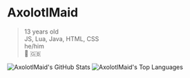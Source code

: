 # AxolotlMaid

> 13 years old<br>
> JS, Lua, Java, HTML, CSS<br>
> he/him<br>
> :scotland: :gb: <br>

![AxolotlMaid's GitHub Stats](https://github-readme-stats.vercel.app/api?username=axolotlmaid&show_icons=true&theme=dracula)
![AxolotlMaid's Top Languages](https://github-readme-stats.vercel.app/api/top-langs/?username=axolotlmaid&hide_border=false&include_all_commits=true&count_private=false&layout=compact&theme=dracula)
